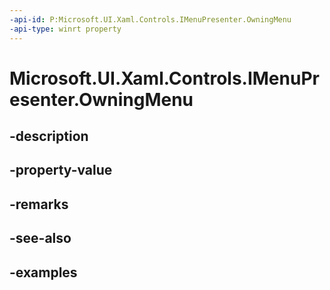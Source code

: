 ```yaml
---
-api-id: P:Microsoft.UI.Xaml.Controls.IMenuPresenter.OwningMenu
-api-type: winrt property
---
```


# Microsoft.UI.Xaml.Controls.IMenuPresenter.OwningMenu

<!--
public Microsoft.UI.Xaml.Controls.IMenu OwningMenu { get; set; }
-->


## -description

## -property-value

## -remarks

## -see-also

## -examples


